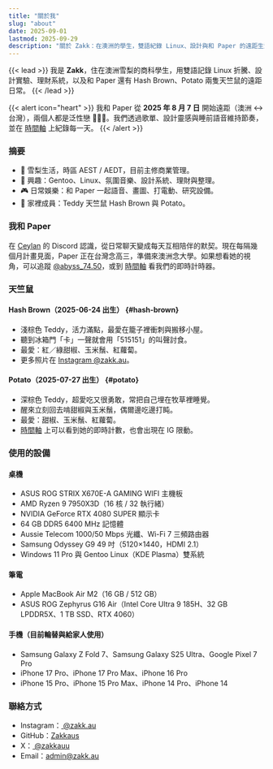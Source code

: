 ```yaml
---
title: "關於我"
slug: "about"
date: 2025-09-01
lastmod: 2025-09-29
description: "關於 Zakk：在澳洲的學生，雙語紀錄 Linux、設計與和 Paper 的遠距生活。"
---
```


{{< lead >}}
我是 **Zakk**，住在澳洲雪梨的商科學生，用雙語記錄 Linux 折騰、設計實驗、理財系統，以及和 Paper 還有 Hash Brown、Potato 兩隻天竺鼠的遠距日常。
{{< /lead >}}

{{< alert icon="heart" >}}
我和 Paper 從 **2025 年 8 月 7 日** 開始遠距（澳洲 ↔ 台灣），兩個人都是泛性戀 🩷💛🩵。我們透過歌單、設計靈感與睡前語音維持節奏，並在 [時間軸](/zh-hant/timeline/#couple) 上紀錄每一天。
{{< /alert >}}

### 摘要
- 📍 雪梨生活，時區 AEST / AEDT，目前主修商業管理。
- 🧠 興趣：Gentoo、Linux、氛圍音樂、設計系統、理財與整理。
- 🎮 日常娛樂：和 Paper 一起語音、畫圖、打電動、研究設備。
- 🐹 家裡成員：Teddy 天竺鼠 Hash Brown 與 Potato。

### 我和 Paper
在 [Ceylan](https://www.youtube.com/@xilanceylan) 的 Discord 認識，從日常聊天變成每天互相陪伴的默契。現在每隔幾個月計畫見面，Paper 正在台灣念高三，準備來澳洲念大學。如果想看她的視角，可以追蹤 [@abyss_74.50](https://www.instagram.com/abyss_74.50/)，或到 [時間軸](/zh-hant/timeline/#couple) 看我們的即時計時器。

### 天竺鼠
#### Hash Brown（2025-06-24 出生） {#hash-brown}
- 淺棕色 Teddy，活力滿點，最愛在籠子裡衝刺與搬移小屋。
- 聽到冰箱門「卡」一聲就會用「515151」的叫聲討食。
- 最愛：紅／綠甜椒、玉米鬚、紅蘿蔔。
- 更多照片在 [Instagram @zakk.au](https://www.instagram.com/zakk.au/)。

#### Potato（2025-07-27 出生） {#potato}
- 深棕色 Teddy，超愛吃又很勇敢，常把自己埋在牧草裡睡覺。
- 醒來立刻回去啃甜椒與玉米鬚，偶爾邊吃邊打盹。
- 最愛：甜椒、玉米鬚、紅蘿蔔。
- [時間軸](/zh-hant/timeline/#potato) 上可以看到她的即時計數，也會出現在 IG 限動。

### 使用的設備
#### 桌機
- ASUS ROG STRIX X670E-A GAMING WIFI 主機板
- AMD Ryzen 9 7950X3D（16 核 / 32 執行緒）
- NVIDIA GeForce RTX 4080 SUPER 顯示卡
- 64 GB DDR5 6400 MHz 記憶體
- Aussie Telecom 1000/50 Mbps 光纖、Wi-Fi 7 三頻路由器
- Samsung Odyssey G9 49 吋（5120×1440，HDMI 2.1）
- Windows 11 Pro 與 Gentoo Linux（KDE Plasma）雙系統

#### 筆電
- Apple MacBook Air M2（16 GB / 512 GB）
- ASUS ROG Zephyrus G16 Air（Intel Core Ultra 9 185H、32 GB LPDDR5X、1 TB SSD、RTX 4060）

#### 手機（目前輪替與給家人使用）
- Samsung Galaxy Z Fold 7、Samsung Galaxy S25 Ultra、Google Pixel 7 Pro
- iPhone 17 Pro、iPhone 17 Pro Max、iPhone 16 Pro
- iPhone 15 Pro、iPhone 15 Pro Max、iPhone 14 Pro、iPhone 14

### 聯絡方式
- Instagram：[ @zakk.au ](https://www.instagram.com/zakk.au/)
- GitHub：[Zakkaus](https://github.com/Zakkaus)
- X：[ @zakkauu ](https://x.com/zakkauu)
- Email：[admin@zakk.au](mailto:admin@zakk.au)